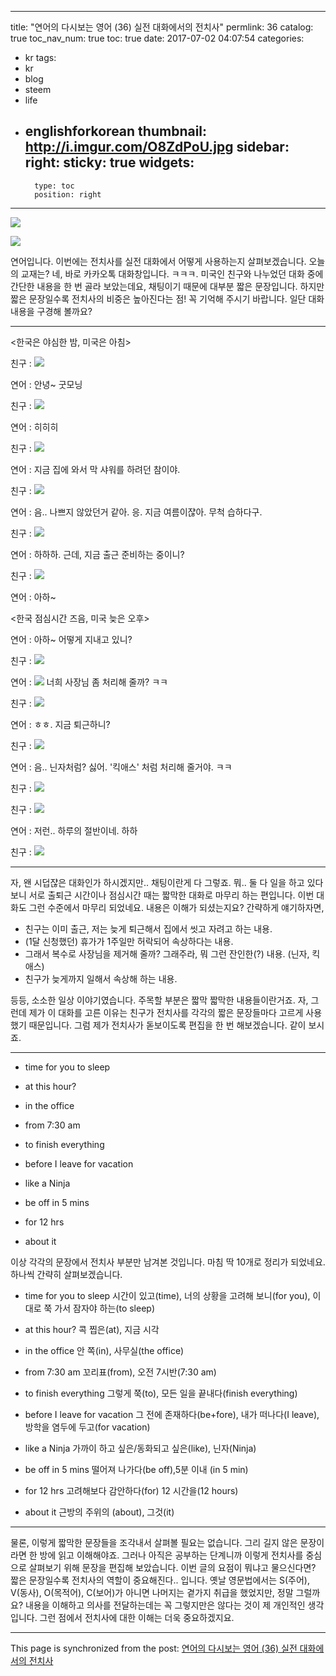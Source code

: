 
---
title: "연어의 다시보는 영어 (36) 실전 대화에서의 전치사"
permlink: 36
catalog: true
toc_nav_num: true
toc: true
date: 2017-07-02 04:07:54
categories:
- kr
tags:
- kr
- blog
- steem
- life
- englishforkorean
thumbnail: http://i.imgur.com/O8ZdPoU.jpg
sidebar:
    right:
        sticky: true
widgets:
    -
        type: toc
        position: right
---


![](http://i.imgur.com/O8ZdPoU.jpg)

![](http://imgur.com/igiOnsy.jpg)

연어입니다. 이번에는 전치사를 실전 대화에서 어떻게 사용하는지 살펴보겠습니다. 오늘의 교재는? 네, 바로 카카오톡 대화창입니다. ㅋㅋㅋ. 미국인 친구와 나누었던 대화 중에 간단한 내용을 한 번 골라 보았는데요, 채팅이기 때문에 대부분 짧은 문장입니다. 하지만 짧은 문장일수록 전치사의 비중은 높아진다는 점! 꼭 기억해 주시기 바랍니다. 일단 대화 내용을 구경해 볼까요?

---

<한국은 야심한 밤, 미국은 아침>

친구 : ![](http://i.imgur.com/PI7b9g5.jpg)

연어 : 안녕~ 굿모닝

친구 : ![](http://i.imgur.com/26JV1SH.jpg)

연어 : 히히히

친구 : ![](http://i.imgur.com/l7hw1DM.jpg)

연어 : 지금 집에 와서 막 샤워를 하려던 참이야.

친구 : ![](http://i.imgur.com/Wq9TEbe.jpg)

연어 : 음.. 나쁘지 않았던거 같아. 응. 지금 여름이쟎아. 무척 습하다구.

친구 : ![](http://i.imgur.com/lS3nyyO.jpg)

연어 : 하하하. 근데, 지금 출근 준비하는 중이니?

친구 : ![](http://i.imgur.com/fjU7qBT.jpg)

연어 : 아하~ 

<한국 점심시간 즈음, 미국 늦은 오후>

연어 : 아하~ 어떻게 지내고 있니?

친구 : ![](http://i.imgur.com/dyoNhhA.jpg)

연어 : ![](http://i.imgur.com/5xrKSB0.jpg) 너희 사장님 좀 처리해 줄까? ㅋㅋ

친구 : ![](http://i.imgur.com/zJS94nA.jpg)

연어 : ㅎㅎ. 지금 퇴근하니?

친구 : ![](http://i.imgur.com/4wtLw67.jpg)

연어 : 음.. 닌자처럼? 싫어. '킥애스' 처럼 처리해 줄거야. ㅋㅋ

친구 : ![](http://i.imgur.com/D7MTkpY.jpg)

친구 : ![](http://i.imgur.com/4dCoU5E.jpg)

연어 : 저런.. 하루의 절반이네. 하하

친구 : ![](http://i.imgur.com/gYN47pn.jpg)

---

자, 왠 시덥쟎은 대화인가 하시겠지만.. 채팅이란게 다 그렇죠. 뭐..
둘 다 일을 하고 있다보니 서로 출퇴근 시간이나 점심시간 때는 짧막한 대화로 마무리 하는 편입니다. 이번 대화도 그런 수준에서 마무리 되었네요. 내용은 이해가 되셨는지요? 간략하게 얘기하자면,

- 친구는 이미 출근, 저는 늦게 퇴근해서 집에서 씻고 자려고 하는 내용.
- (1달 신청했던) 휴가가 1주일만 허락되어 속상하다는 내용.
- 그래서 복수로 사장님을 제거해 줄까? 그래주라, 뭐 그런 잔인한(?) 내용. (닌자, 킥애스)
- 친구가 늦게까지 일해서 속상해 하는 내용.

등등, 소소한 일상 이야기였습니다. 주목할 부분은 짧막 짧막한 내용들이란거죠. 자, 그런데 제가 이 대화를 고른 이유는 친구가 전치사를 각각의 짧은 문장들마다 고르게 사용했기 때문입니다. 그럼 제가 전치사가 돋보이도록 편집을 한 번 해보겠습니다. 같이 보시죠.

---

- time for you to sleep 

- at this hour?

- in the office

- from 7:30 am

- to finish everything

- before I leave for vacation

- like a Ninja

- be off in 5 mins

- for 12 hrs

- about it

이상 각각의 문장에서 전치사 부분만 남겨본 것입니다. 마침 딱 10개로 정리가 되었네요. 하나씩 간략히 살펴보겠습니다.


- time for you to sleep 
시간이 있고(time), 너의 상황을 고려해 보니(for you), 이대로 쭉 가서 잠자야 하는(to sleep)

- at this hour?
콕 찝은(at), 지금 시각

- in the office
안 쪽(in), 사무실(the office)

- from 7:30 am
꼬리표(from), 오전 7시반(7:30 am)

- to finish everything
그렇게 쭉(to), 모든 일을 끝내다(finish everything)

- before I leave for vacation
그 전에 존재하다(be+fore), 내가 떠나다(I leave), 방학을 염두에 두고(for vacation)

- like a Ninja
가까이 하고 싶은/동화되고 싶은(like), 닌자(Ninja)

- be off in 5 mins
떨어져 나가다(be off),5분 이내 (in 5 min)

- for 12 hrs
고려해보다 감안하다(for) 12 시간을(12 hours)

- about it
근방의 주위의 (about), 그것(it) 

---

물론, 이렇게 짧막한 문장들을 조각내서 살펴볼 필요는 없습니다. 그리 길지 않은 문장이라면 한 방에 읽고 이해해야죠. 그러나 아직은 공부하는 단계니까 이렇게 전치사를 중심으로 살펴보기 위해 문장을 편집해 보았습니다. 이번 글의 요점이 뭐냐고 물으신다면? 짧은 문장일수록 전치사의 역할이 중요해진다.. 입니다. 옛날 영문법에서는 S(주어), V(동사), O(목적어), C(보어)가 아니면 나머지는 곁가지 취급을 했었지만, 정말 그럴까요? 내용을 이해하고 의사를 전달하는데는 꼭 그렇지만은 않다는 것이 제 개인적인 생각입니다. 그런 점에서 전치사에 대한 이해는 더욱 중요하겠지요.

- - -

This page is synchronized from the post: [연어의 다시보는 영어 (36) 실전 대화에서의 전치사](https://steemit.com/@jack8831/36)
